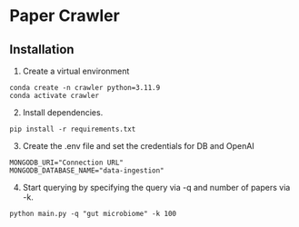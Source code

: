 # Paper Crawler
## Installation
1. Create a virtual environment
```
conda create -n crawler python=3.11.9
conda activate crawler
```
2. Install dependencies.
```
pip install -r requirements.txt
```
3. Create the .env file and set the credentials for DB and OpenAI 
```
MONGODB_URI="Connection URL"
MONGODB_DATABASE_NAME="data-ingestion"
```
4. Start querying by specifying the query via -q and number of papers via -k.
```
python main.py -q "gut microbiome" -k 100
```
